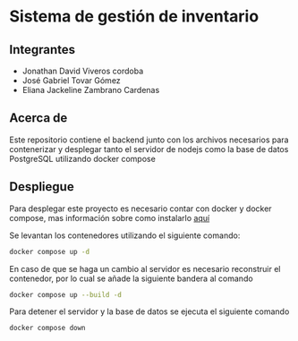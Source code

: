 # Sistema de gestión de inventario
## Integrantes
- Jonathan David Viveros cordoba
- José Gabriel Tovar Gómez
- Eliana Jackeline Zambrano Cardenas

## Acerca de
Este repositorio contiene el backend junto con los archivos necesarios para contenerizar y desplegar tanto el servidor de nodejs como la base de datos PostgreSQL utilizando docker compose

## Despliegue
Para desplegar este proyecto es necesario contar con docker y docker compose, mas información sobre como instalarlo [aquí](https://docs.docker.com/engine/install/)

Se levantan los contenedores utilizando el siguiente comando:
```bash  
docker compose up -d
```

En caso de que se haga un cambio al servidor es necesario reconstruir el contenedor, por lo cual se añade la siguiente bandera al comando
```bash
docker compose up --build -d
```

Para detener el servidor y la base de datos se ejecuta el siguiente comando
```bash
docker compose down
```

